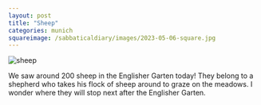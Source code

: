 ```yaml
---
layout: post
title: "Sheep"
categories: munich
squareimage: /sabbaticaldiary/images/2023-05-06-square.jpg
---
```

<img src="/sabbaticaldiary/images/2023-05-06.jpg" alt="sheep" class="center">

We saw around 200 sheep in the Englisher Garten today! They belong to a shepherd who takes his flock of sheep around to graze on the meadows. I wonder where they will stop next after the Englisher Garten.